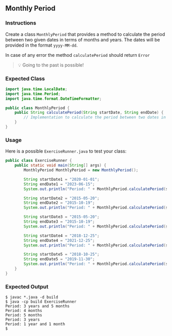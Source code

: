 ## Monthly Period

### Instructions

Create a class `MonthlyPeriod` that provides a method to calculate the period between two given dates in terms of months and years. The dates will be provided in the format `yyyy-MM-dd`.

In case of any error the method `calculatePeriod` should return `Error`

> 💡 Going to the past is possible!

### Expected Class

```java
import java.time.LocalDate;
import java.time.Period;
import java.time.format.DateTimeFormatter;

public class MonthlyPeriod {
    public String calculatePeriod(String startDate, String endDate) {
        // Implementation to calculate the period between two dates in months and years
    }
}
```

### Usage

Here is a possible `ExerciseRunner.java` to test your class:

```java
public class ExerciseRunner {
    public static void main(String[] args) {
        MonthlyPeriod MonthlyPeriod = new MonthlyPeriod();

        String startDate1 = "2020-01-01";
        String endDate1 = "2023-06-15";
        System.out.println("Period: " + MonthlyPeriod.calculatePeriod(startDate1, endDate1));

        String startDate2 = "2015-05-20";
        String endDate2 = "2015-10-19";
        System.out.println("Period: " + MonthlyPeriod.calculatePeriod(startDate2, endDate2));

        String startDate3 = "2015-05-20";
        String endDate3 = "2015-10-19";
        System.out.println("Period: " + MonthlyPeriod.calculatePeriod(startDate3, endDate3));

        String startDate4 = "2018-12-25";
        String endDate4 = "2021-12-25";
        System.out.println("Period: " + MonthlyPeriod.calculatePeriod(startDate4, endDate4));

        String startDate5 = "2018-10-25";
        String endDate5 = "2019-11-30";
        System.out.println("Period: " + MonthlyPeriod.calculatePeriod(startDate5, endDate5));
    }
}
```

### Expected Output

```shell
$ javac *.java -d build
$ java -cp build ExerciseRunner
Period: 3 years and 5 months
Period: 4 months
Period: 5 months
Period: 3 years
Period: 1 year and 1 month
$
```
